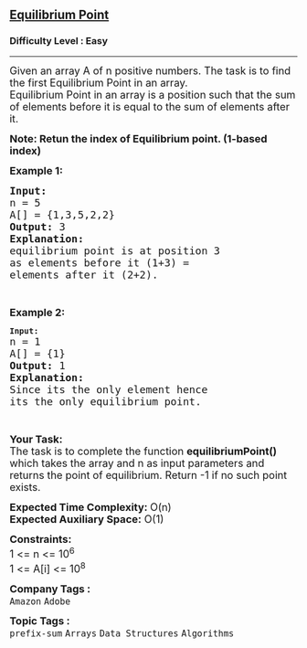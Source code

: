 <h2><a href="https://practice.geeksforgeeks.org/problems/equilibrium-point-1587115620/1?page=1&sprint=a663236c31453b969852f9ea22507634&sortBy=submissions">Equilibrium Point</a></h2><h3>Difficulty Level : Easy</h3><hr><div class="problems_problem_content__Xm_eO"><p><span style="font-size:18px">Given an array A of n&nbsp;positive numbers. The task is to find the first Equilibrium Point in an array.&nbsp;<br>
Equilibrium Point in an array is a position such that the sum of elements before it is equal to the sum of elements after it.</span></p>

<p><strong><span style="font-size:18px">Note: Retun the index of Equilibrium point. (1-based index)</span></strong></p>

<p><span style="font-size:18px"><strong>Example 1:</strong></span></p>

<pre><span style="font-size:18px"><strong>Input: 
</strong>n = 5 
A[] = {1,3,5,2,2} 
<strong>Output: </strong>3<strong> 
Explanation: </strong> 
equilibrium point is at position 3 
as elements before it (1+3) = 
elements after it (2+2).<strong> </strong></span>
</pre>

<p>&nbsp;</p>

<p><span style="font-size:18px"><strong>Example 2:</strong></span></p>

<pre><strong>Input:
</strong><span style="font-size:18px">n = 1
A[] = {1}
<strong>Output: </strong>1<strong>
Explanation:
</strong>Since its the only element hence
its the only equilibrium point.</span></pre>

<p>&nbsp;</p>

<p><span style="font-size:18px"><strong>Your&nbsp;Task:</strong><br>
The task is to complete the function <strong>equilibriumPoint()</strong> which takes the array and n&nbsp;as input parameters and returns the point of equilibrium. Return -1 if no such point exists. </span></p>

<p><span style="font-size:18px"><strong>Expected Time Complexity: </strong>O(n)<br>
<strong>Expected Auxiliary Space:</strong> O(1)</span></p>

<p><span style="font-size:18px"><strong>Constraints:</strong><br>
1 &lt;= n&nbsp;&lt;= 10<sup>6</sup><br>
1 &lt;= A[i]&nbsp;&lt;= 10<sup>8</sup></span></p>
</div><p><span style=font-size:18px><strong>Company Tags : </strong><br><code>Amazon</code>&nbsp;<code>Adobe</code>&nbsp;<br><p><span style=font-size:18px><strong>Topic Tags : </strong><br><code>prefix-sum</code>&nbsp;<code>Arrays</code>&nbsp;<code>Data Structures</code>&nbsp;<code>Algorithms</code>&nbsp;